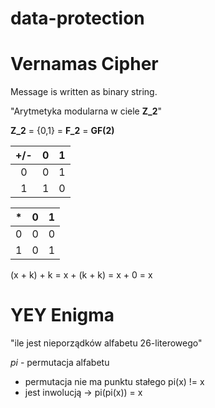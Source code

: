 # data-protection

# Vernamas Cipher

Message is written as binary string.

"Arytmetyka modularna w ciele **Z_2**"

**Z_2** = {0,1} = **F_2** = **GF(2)**

| +/- |  0  |  1  |
|:---:|:---:|:---:|
|  0  |  0  |  1  |
|  1  |  1  |  0  |

|  *  |  0  |  1  |
|:---:|:---:|:---:|
|  0  |  0  |  0  |
|  1  |  0  |  1  |

(x + k) + k = x + (k + k) = x + 0 = x

# YEY Enigma

"ile jest nieporządków alfabetu 26-literowego"

*pi* - permutacja alfabetu

- permutacja nie ma punktu stałego pi(x) != x
- jest inwolucją -> pi(pi(x)) = x
